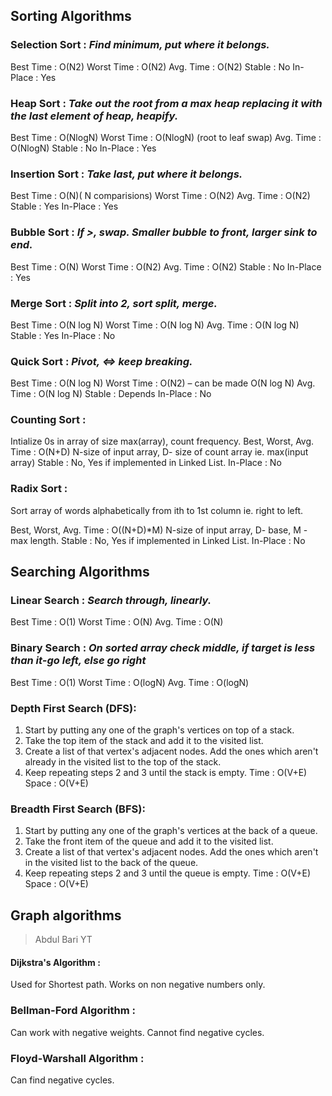 ## Sorting Algorithms

### Selection Sort : _Find minimum, put where it belongs._

Best Time : O(N2)
Worst Time : O(N2)
Avg. Time : O(N2)
Stable : No
In-Place : Yes

### Heap Sort : _Take out the root from a max heap replacing it with the last element of heap, heapify._

Best Time : O(NlogN)
Worst Time : O(NlogN) (root to leaf swap)
Avg. Time : O(NlogN)
Stable : No
In-Place : Yes

### Insertion Sort : _Take last, put where it belongs._

Best Time : O(N)( N comparisions)
Worst Time : O(N2)
Avg. Time : O(N2)
Stable : Yes
In-Place : Yes

### Bubble Sort : _If >, swap. Smaller bubble to front, larger sink to end._

Best Time : O(N)
Worst Time : O(N2)
Avg. Time : O(N2)
Stable : No
In-Place : Yes

### Merge Sort : _Split into 2, sort split, merge._

Best Time : O(N log N)
Worst Time : O(N log N)
Avg. Time : O(N log N)
Stable : Yes
In-Place : No

### Quick Sort : _Pivot, <=> keep breaking._

Best Time : O(N log N)
Worst Time : O(N2) – can be made O(N log N)
Avg. Time : O(N log N)
Stable : Depends
In-Place : No

### Counting Sort :

Intialize 0s in array of size max(array), count frequency.
Best, Worst, Avg. Time : O(N+D) N-size of input array, D- size of count array ie. max(input array)
Stable : No, Yes if implemented in Linked List.
In-Place : No

### Radix Sort :

Sort array of words alphabetically from ith to 1st column ie. right to left.

Best, Worst, Avg. Time : O((N+D)\*M) N-size of input array, D- base, M - max length.
Stable : No, Yes if implemented in Linked List.
In-Place : No

## Searching Algorithms

### Linear Search : _Search through, linearly._

Best Time : O(1)
Worst Time : O(N)
Avg. Time : O(N)

### Binary Search : _On sorted array check middle, if target is less than it-go left, else go right_

Best Time : O(1)
Worst Time : O(logN)
Avg. Time : O(logN)

### Depth First Search (DFS):

1.  Start by putting any one of the graph's vertices on top of a stack.
2.  Take the top item of the stack and add it to the visited list.
3.  Create a list of that vertex's adjacent nodes. Add the ones which aren't already in the visited list to the top of the stack.
4.  Keep repeating steps 2 and 3 until the stack is empty.
    Time : O(V+E)
    Space : O(V+E)

### Breadth First Search (BFS):

1.  Start by putting any one of the graph's vertices at the back of a queue.
2.  Take the front item of the queue and add it to the visited list.
3.  Create a list of that vertex's adjacent nodes. Add the ones which aren't in the visited list to the back of the queue.
4.  Keep repeating steps 2 and 3 until the queue is empty.
    Time : O(V+E)
    Space : O(V+E)

## Graph algorithms

> Abdul Bari YT

#### Dijkstra's Algorithm :

Used for Shortest path.
Works on non negative numbers only.

### Bellman-Ford Algorithm :

Can work with negative weights.
Cannot find negative cycles.

### Floyd-Warshall Algorithm :

Can find negative cycles.
